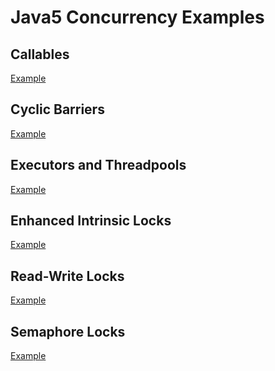 Java5 Concurrency Examples
==========================

## Callables
[Example](ExampleCallable.java)

## Cyclic Barriers
[Example](ExampleCyclicBarrier.java)

## Executors and Threadpools
[Example](ExampleExecutor.java)

## Enhanced Intrinsic Locks
[Example](ExampleLock.java)

## Read-Write Locks
[Example](ExampleLockReadWrite.java)

## Semaphore Locks
[Example](ExampleSemaphore.java)
